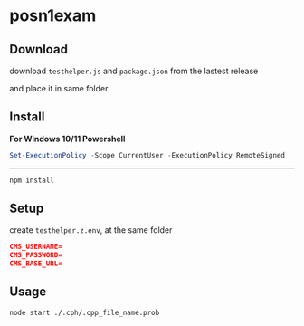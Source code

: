 # posn1exam

## Download

download `testhelper.js` and `package.json` from the lastest release

and place it in same folder

## Install

**For Windows 10/11 Powershell**

```powershell
Set-ExecutionPolicy -Scope CurrentUser -ExecutionPolicy RemoteSigned
```

---

```bash
npm install
```

## Setup

create `testhelper.z.env`, at the same folder

```json
CMS_USERNAME=
CMS_PASSWORD=
CMS_BASE_URL=
```

## Usage

```bash
node start ./.cph/.cpp_file_name.prob
```
